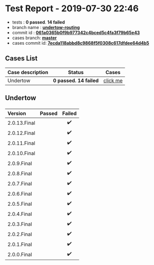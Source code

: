 # Test Report - 2019-07-30 22:46

- tests  : **0 passed**. **14 failed**
- branch name : **[undertow-routing](https://github.com/apache/incubator-skywalking/tree/undertow-routing)**
- commit id : **[061a0365b0f9b977342c4bced5c4fa3f79b65e43](https://github.com/apache/incubator-skywalking/commit/061a0365b0f9b977342c4bced5c4fa3f79b65e43)**
- cases branch: **[master](https://github.com/SkywalkingTest/skywalking-autotest-scenarios/tree/master)**
- cases commit id: **[7ecda118abbd8c9868f5f0308c617dfdee64d4b5](https://github.com/SkywalkingTest/skywalking-autotest-scenarios/commit/7ecda118abbd8c9868f5f0308c617dfdee64d4b5)**

## Cases List

| Case description | Status | Cases|
|:-----|:-----:|:-----:|
|Undertow| **0 passed. 14 failed**| [click me](#undertow) |

## Undertow

### 
|  Version     | Passed | Failed|
|:------------- |:-------:|:-----:|
| 2.0.13.Final  | |:heavy_check_mark:|
| 2.0.12.Final  | |:heavy_check_mark:|
| 2.0.11.Final  | |:heavy_check_mark:|
| 2.0.10.Final  | |:heavy_check_mark:|
| 2.0.9.Final  | |:heavy_check_mark:|
| 2.0.8.Final  | |:heavy_check_mark:|
| 2.0.7.Final  | |:heavy_check_mark:|
| 2.0.6.Final  | |:heavy_check_mark:|
| 2.0.5.Final  | |:heavy_check_mark:|
| 2.0.4.Final  | |:heavy_check_mark:|
| 2.0.3.Final  | |:heavy_check_mark:|
| 2.0.2.Final  | |:heavy_check_mark:|
| 2.0.1.Final  | |:heavy_check_mark:|
| 2.0.0.Final  | |:heavy_check_mark:|

